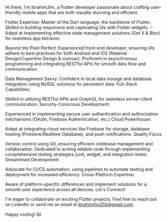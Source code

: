Hi there, I'm IbrahimJhn, a Flutter developer passionate about crafting user-friendly mobile apps that are both visually stunning and efficient.

Flutter Expertise:
Master of the Dart language, the backbone of Flutter.
Skilled in building responsive and captivating UIs with Flutter widgets. ✨
Adept at implementing effective state management solutions (Get X & Bloc) for seamless app behavior.

Beyond the Pixel Perfect:
Experienced front-end developer, ensuring UIs adhere to best practices for both Android and iOS (Material Design/Cupertino Design & iconsax).
Proficient in asynchronous programming and integrating RESTful APIs for smooth data flow and communication.


Data Management Savvy:
Confident in local data storage and database integration using NoSQL solutions for persistent data.
Full-Stack Capabilities:

Skilled in utilizing RESTful APIs and GraphQL for seamless server-client communication.
Security-Conscious Development:

Experienced in implementing secure user authentication and authorization mechanisms (OAuth, Firebase Authentication, etc.)
Cloud Powerhouse:

Adept at integrating cloud services like Firebase for storage, database hosting (Firestore/Realtime Database), and push notifications.
Quality Focus

Version control using Git, ensuring efficient codebase management and collaboration.
Dedicated to writing reliable code through implementing comprehensive testing strategies (unit, widget, and integration tests).
Streamlined Development:

Advocate for CI/CD automation, using pipelines to automate testing and deployment for increased efficiency.
Cross-Platform Expertise:

Aware of platform-specific differences and implement solutions for a smooth user experience across all devices.
Let's Connect!

I'm eager to collaborate on exciting Flutter projects. Feel free to reach out on LinkedIn or send me an email at ibrahimjhn255@gmail.com.

Happy coding! ⌨️
